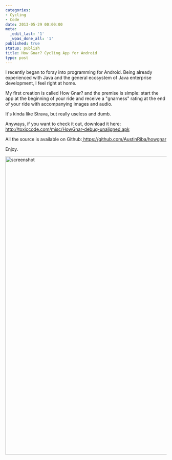 ```yaml
---
categories:
- Cycling
- Code
date: 2013-05-29 00:00:00
meta:
  _edit_last: '1'
  _wpas_done_all: '1'
published: true
status: publish
title: How Gnar? Cycling App for Android
type: post
---
```


I recently began to foray into programming for Android. Being already experienced with Java and the general ecosystem of Java enterprise development, I feel right at home.

My first creation is called How Gnar? and the premise is simple: start the app at the beginning of your ride and receive a "gnarness" rating at the end of your ride with accompanying images and audio.

It's kinda like Strava, but really useless and dumb.

Anyways, if you want to check it out, download it here: <a href="http://toxiccode.com/misc/HowGnar-debug-unaligned.apk">http://toxiccode.com/misc/HowGnar-debug-unaligned.apk</a>

All the source is available on Github:<a href="https://github.com/AustinRiba/howgnar"> https://github.com/AustinRiba/howgnar</a>

Enjoy.

<a href="https://s3-us-west-2.amazonaws.com/pedaldp/uploads/2013/05/screenshot.png"><img class="aligncenter size-large wp-image-613" alt="screenshot" src="https://s3-us-west-2.amazonaws.com/pedaldp/uploads/2013/05/screenshot-576x1024.png" width="524" height="931" /></a>

&nbsp;